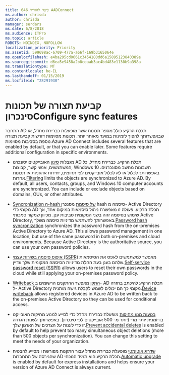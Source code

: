 ```yaml
---
title: 646 כיצד להגדיר AADConnect
ms.author: chrisda
author: chrisda
manager: serdars
ms.date: 6/8/2018
ms.audience: ITPro
ms.topic: article
ROBOTS: NOINDEX, NOFOLLOW
localization_priority: Priority
ms.assetid: 599698ac-6709-477a-a66f-169b3165064e
ms.openlocfilehash: e4ba295cd0661c3454180dd6a15895123840389e
ms.sourcegitcommit: d6ea5e9458a2b8ceaab3ac4bd483e1130b9a398a
ms.translationtype: MT
ms.contentlocale: he-IL
ms.lasthandoff: 01/15/2019
ms.locfileid: "28291930"
---
```

# <a name="configure-sync-features"></a><span data-ttu-id="61017-102">קביעת תצורה של תכונות סינכרון</span><span class="sxs-lookup"><span data-stu-id="61017-102">Configure sync features</span></span>

<span data-ttu-id="61017-p101">התחבר AD תכלת הרקיע כולל מספר תכונות אשר מופעלות כברירת מחדל, או שבאפשרותך להפוך לזמינות במועד מאוחר יותר. תכונות מסוימות דורשות קביעת תצורה נוספת בסביבות מסוימות.</span><span class="sxs-lookup"><span data-stu-id="61017-p101">Azure AD Connect includes several features that are enabled by default, or that you can enable later. Some features require additional configuration in specific environments.</span></span>
  
- <span data-ttu-id="61017-p102">מגבלות [סינון](https://docs.microsoft.com/azure/active-directory/connect/active-directory-aadconnectsync-configure-filtering) האובייקטים יסונכרנו AD תכלת הרקיע. כברירת מחדל, כל המשתמשים, אנשי קשר, קבוצות, Windows 10 חשבונות מחשב מסונכרנים. באפשרותך לכלול או לא לכלול אובייקטים לפי תחומים, יחידות ארגוניות או תכונות אחרות.</span><span class="sxs-lookup"><span data-stu-id="61017-p102">[Filtering](https://docs.microsoft.com/azure/active-directory/connect/active-directory-aadconnectsync-configure-filtering) limits the objects are synchronized to Azure AD. By default, all users, contacts, groups, and Windows 10 computer accounts are synchronized. You can include or exclude objects based on domains, OUs, or other attributes.</span></span> 
    
- <span data-ttu-id="61017-p103">[Syncronization ה-hash של סיסמת](https://docs.microsoft.com/azure/active-directory/connect/active-directory-aadconnectsync-implement-password-hash-synchronization) מסנכרן hash סיסמה מ- Active Directory מקומי כדי AD תכלת הרקיע. פעולה זו מאפשרת ניהול סיסמאות במיקום אחד, אך שימוש בסיסמה זהה בשני המקומית סביבות ענן. מכיוון שמקור סמכותי Active Directory, באפשרותך להשתמש מדיניות סיסמה משלך.</span><span class="sxs-lookup"><span data-stu-id="61017-p103">[Password hash syncronization](https://docs.microsoft.com/azure/active-directory/connect/active-directory-aadconnectsync-implement-password-hash-synchronization) synchronizes the password hash from the on-premises Active Directory to Azure AD. This allows password management in one location, but use of the same password in both on-premises and cloud environments. Because Active Directory is the authoritative source, you can use your own password policies.</span></span> 
    
- <span data-ttu-id="61017-111">[איפוס סיסמה בשירות עצמי (SSPR)](https://docs.microsoft.com/azure/active-directory/authentication/quickstart-sspr) מאפשר למשתמשים לאפס את הסיסמאות שלהם בענן בעת החלת מדיניות הסיסמה המקומית שלך עדיין.</span><span class="sxs-lookup"><span data-stu-id="61017-111">[Self-service password reset (SSPR)](https://docs.microsoft.com/azure/active-directory/authentication/quickstart-sspr) allows users to reset their own passwords in the cloud while still applying your on-premises password policy.</span></span> 
    
- <span data-ttu-id="61017-112">[Writeback התקן](https://docs.microsoft.com/azure/active-directory/connect/active-directory-aadconnect-feature-device-writeback) מאפשר ההתקנים הרשומים ב- AD תכלת הרקיע להיכתב בחזרה ל- Active Directory מקומי כך הם יכולים לשמש לקבלת גישה מותנית.</span><span class="sxs-lookup"><span data-stu-id="61017-112">[Device writeback](https://docs.microsoft.com/azure/active-directory/connect/active-directory-aadconnect-feature-device-writeback) allows registered devices in Azure AD to be written back to the on-premises Active Directory so they can be used for conditional access.</span></span> 
    
- <span data-ttu-id="61017-p104">[בטעות מנע מחיקות](https://docs.microsoft.com/azure/active-directory/connect/active-directory-aadconnectsync-feature-prevent-accidental-deletes) מופעלת כברירת מחדל כדי לסייע למנוע מחיקות האובייקט בו-זמנית יותר מדי (יותר מ- 500 אובייקטים לפי סינכרון). באפשרותך לשנות הגדרה זו כדי לענות על הצרכים של הארגון שלך.</span><span class="sxs-lookup"><span data-stu-id="61017-p104">[Prevent accidental deletes](https://docs.microsoft.com/azure/active-directory/connect/active-directory-aadconnectsync-feature-prevent-accidental-deletes) is enabled by default to help prevent too many simultaneous object deletions (more than 500 objects per synchronization). You can change this setting to meet the needs of your organization.</span></span> 
    
- <span data-ttu-id="61017-115">[שדרוג אוטומטי](https://docs.microsoft.com/azure/active-directory/connect/active-directory-aadconnect-feature-automatic-upgrade) מופעלת כברירת מחדל עבור התקנות מפורשת ו מסייע להבטיח שהגירסה של התחברות AD תכלת הרקיע הוא תמיד הנוכחי.</span><span class="sxs-lookup"><span data-stu-id="61017-115">[Automatic upgrade](https://docs.microsoft.com/azure/active-directory/connect/active-directory-aadconnect-feature-automatic-upgrade) is enabled by default for express installations and helps ensure your version of Azure AD Connect is always current.</span></span> 
    

